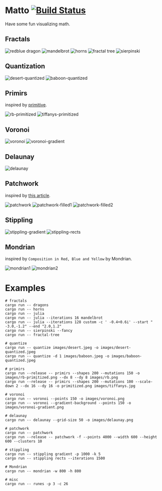 # Matto [![Build Status](https://travis-ci.org/d-dorazio/mattors.svg?branch=master)](https://travis-ci.org/d-dorazio/mattors)

Have some fun visualizing math.

## Fractals

![redblue dragon](images/redblue-dragon.png)
![mandelbrot](images/mandelbrot.png)
![horns](images/red-horns.png)
![fractal tree](images/fractree.png)
![sierpinski](images/sierpinski.png)

## Quantization

![desert-quantized](images/desert-quantized.jpeg)
![baboon-quantized](images/baboon-quantized.jpeg)

## Primirs

inspired by [primitive](https://github.com/fogleman/primitive).

![rb-primitized](images/rb-primitized.png)
![tiffanys-primitized](images/tiffanys-primitized.png)

## Voronoi

![voronoi](images/voronoi.png)
![voronoi-gradient](images/voronoi-gradient.png)

## Delaunay

![delaunay](images/delaunay.png)

## Patchwork

inspired by [this article](https://mattdesl.svbtle.com/pen-plotter-2).

![patchwork](images/patchwork.png)
![patchwork-filled1](images/patchwork-filled1.png)
![patchwork-filled2](images/patchwork-filled2.png)

## Stippling

![stippling-gradient](images/stippling-gradient.png)
![stippling-rects](images/stippling-rects.png)

## Mondrian

inspired by `Composition in Red, Blue and Yellow` by Mondrian.

![mondrian1](images/mondrian1.png)
![mondrian2](images/mondrian2.png)

# Examples

```
# fractals
cargo run -- dragons
cargo run -- horns
cargo run -- julia
cargo run -- julia --iterations 16 mandelbrot
cargo run -- julia --iterations 128 custom -c ' -0.4+0.6i' --start " -3.0,-1.2" --end "2.0,1.2"
cargo run -- sierpinski --fancy
cargo run -- fractal-tree

# quantize
cargo run -- quantize images/desert.jpeg -o images/desert-quantized.jpeg
cargo run -- quantize -d 1 images/baboon.jpeg -o images/baboon-quantized.jpeg

# primirs
cargo run --release -- primirs --shapes 200 --mutations 150 -o images/rb-primitized.png --dx 8 --dy 8 images/rb.png
cargo run --release -- primirs --shapes 200 --mutations 100 --scale-down 2 --dx 16 --dy 16 -o primitized.png images/tiffanys.jpg

# voronoi
cargo run -- voronoi --points 150 -o images/voronoi.png
cargo run -- voronoi --gradient-background --points 150 -o images/voronoi-gradient.png

# delaunay
cargo run -- delaunay --grid-size 50 -o images/delaunay.png

# patchwork
cargo run -- patchwork
cargo run --release -- patchwork -f --points 4000 --width 600 --height 600 --clusters 10

# stippling
cargo run -- stippling gradient -p 1000 -k 5
cargo run -- stippling rects --iterations 1500

# Mondrian
cargo run -- mondrian -w 800 -h 800

# misc
cargo run -- runes -p 3 -c 26
```
